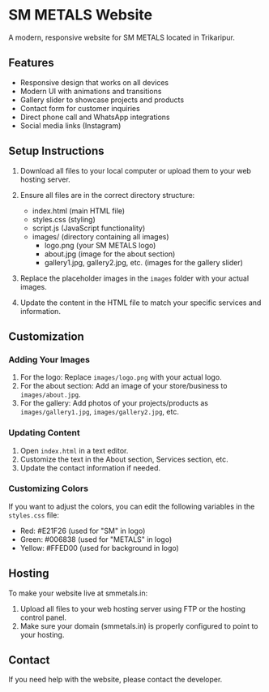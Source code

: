 # SM METALS Website

A modern, responsive website for SM METALS located in Trikaripur.

## Features

- Responsive design that works on all devices
- Modern UI with animations and transitions
- Gallery slider to showcase projects and products
- Contact form for customer inquiries
- Direct phone call and WhatsApp integrations
- Social media links (Instagram)

## Setup Instructions

1. Download all files to your local computer or upload them to your web hosting server.
2. Ensure all files are in the correct directory structure:
   - index.html (main HTML file)
   - styles.css (styling)
   - script.js (JavaScript functionality)
   - images/ (directory containing all images)
     - logo.png (your SM METALS logo)
     - about.jpg (image for the about section)
     - gallery1.jpg, gallery2.jpg, etc. (images for the gallery slider)

3. Replace the placeholder images in the `images` folder with your actual images.
4. Update the content in the HTML file to match your specific services and information.

## Customization

### Adding Your Images

1. For the logo: Replace `images/logo.png` with your actual logo.
2. For the about section: Add an image of your store/business to `images/about.jpg`.
3. For the gallery: Add photos of your projects/products as `images/gallery1.jpg`, `images/gallery2.jpg`, etc.

### Updating Content

1. Open `index.html` in a text editor.
2. Customize the text in the About section, Services section, etc.
3. Update the contact information if needed.

### Customizing Colors

If you want to adjust the colors, you can edit the following variables in the `styles.css` file:
- Red: #E21F26 (used for "SM" in logo)
- Green: #006838 (used for "METALS" in logo)
- Yellow: #FFED00 (used for background in logo)

## Hosting

To make your website live at smmetals.in:

1. Upload all files to your web hosting server using FTP or the hosting control panel.
2. Make sure your domain (smmetals.in) is properly configured to point to your hosting.

## Contact

If you need help with the website, please contact the developer. 